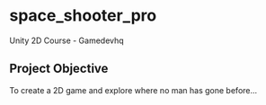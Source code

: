 # space_shooter_pro
Unity 2D Course - Gamedevhq

## Project Objective
To create a 2D game and explore where no man has gone before...
